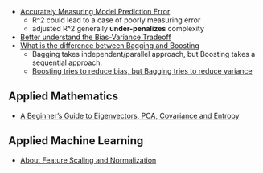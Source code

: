* [Accurately Measuring Model Prediction Error](http://scott.fortmann-roe.com/docs/MeasuringError.html)
  * R^2 could lead to a case of poorly measuring error
  * adjusted R^2 generally **under-penalizes** complexity
* [Better understand the Bias-Variance Tradeoff](http://scott.fortmann-roe.com/docs/BiasVariance.html)
* [What is the difference between Bagging and Boosting](https://quantdare.com/what-is-the-difference-between-bagging-and-boosting/)
  * Bagging takes independent/parallel approach, but Boosting takes a sequential approach.
  * [Boosting tries to reduce bias, but Bagging tries to reduce variance](https://www.zhihu.com/question/26760839)

## Applied Mathematics

* [A Beginner’s Guide to Eigenvectors, PCA, Covariance and Entropy](https://deeplearning4j.org/eigenvector)

## Applied Machine Learning

* [About Feature Scaling and Normalization](http://sebastianraschka.com/Articles/2014_about_feature_scaling.html)



